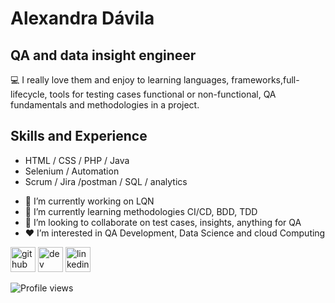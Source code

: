 <!-- [![Anurag's GitHub stats](https://github-readme-stats.vercel.app/api?username=Axadavila)](https://github.com/anuraghazra/github-readme-stats)
[![Anurag's GitHub stats](https://github-readme-stats.vercel.app/api?username=Alexa900)](https://github.com/anuraghazra/github-readme-stats) -->

# Alexandra Dávila
## QA and data insight engineer
<!-- ![QA and data insight engineer](url de imagen) -->

💻 I really love them and enjoy to learning languages, frameworks,full-lifecycle, tools for testing cases functional or non-functional, QA fundamentals and methodologies in a project.

## Skills and Experience  
* HTML / CSS / PHP / Java
* Selenium / Automation
* Scrum / Jira /postman / SQL / analytics 

- 🔭 I’m currently working on LQN 
- 🌱 I’m currently learning methodologies CI/CD, BDD, TDD 
- 👯 I’m looking to collaborate on test cases, insights, anything for QA 
- ❤ I’m interested in QA Development, Data Science and cloud Computing


[<img src='https://cdn.jsdelivr.net/npm/simple-icons@3.0.1/icons/github.svg' alt='github' height='40'>](https://github.com/axadavila)  [<img src='https://cdn.jsdelivr.net/npm/simple-icons@3.0.1/icons/dev-dot-to.svg' alt='dev' height='40'>](https://dev.to/axadavila)  [<img src='https://cdn.jsdelivr.net/npm/simple-icons@3.0.1/icons/linkedin.svg' alt='linkedin' height='40'>](https://www.linkedin.com/in/diana-davila-20000139/)  

![Profile views](https://gpvc.arturio.dev/axadavila)  
